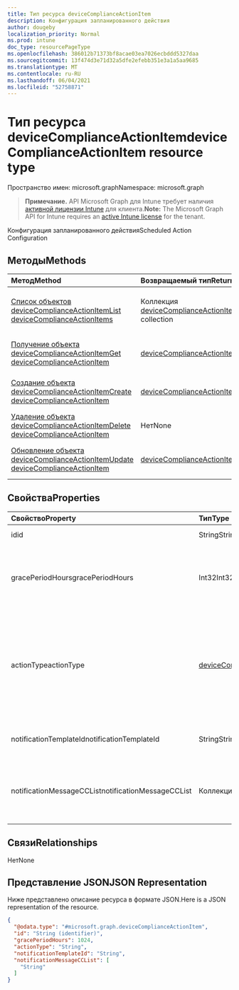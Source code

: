 ```yaml
---
title: Тип ресурса deviceComplianceActionItem
description: Конфигурация запланированного действия
author: dougeby
localization_priority: Normal
ms.prod: intune
doc_type: resourcePageType
ms.openlocfilehash: 386012b71373bf8acae03ea7026ecbddd5327daa
ms.sourcegitcommit: 13f474d3e71d32a5dfe2efebb351e3a1a5aa9685
ms.translationtype: MT
ms.contentlocale: ru-RU
ms.lasthandoff: 06/04/2021
ms.locfileid: "52758871"
---
```

# <a name="devicecomplianceactionitem-resource-type"></a><span data-ttu-id="5f245-103">Тип ресурса deviceComplianceActionItem</span><span class="sxs-lookup"><span data-stu-id="5f245-103">deviceComplianceActionItem resource type</span></span>

<span data-ttu-id="5f245-104">Пространство имен: microsoft.graph</span><span class="sxs-lookup"><span data-stu-id="5f245-104">Namespace: microsoft.graph</span></span>

> <span data-ttu-id="5f245-105">**Примечание.** API Microsoft Graph для Intune требует наличия [активной лицензии Intune](https://go.microsoft.com/fwlink/?linkid=839381) для клиента.</span><span class="sxs-lookup"><span data-stu-id="5f245-105">**Note:** The Microsoft Graph API for Intune requires an [active Intune license](https://go.microsoft.com/fwlink/?linkid=839381) for the tenant.</span></span>

<span data-ttu-id="5f245-106">Конфигурация запланированного действия</span><span class="sxs-lookup"><span data-stu-id="5f245-106">Scheduled Action Configuration</span></span>

## <a name="methods"></a><span data-ttu-id="5f245-107">Методы</span><span class="sxs-lookup"><span data-stu-id="5f245-107">Methods</span></span>
|<span data-ttu-id="5f245-108">Метод</span><span class="sxs-lookup"><span data-stu-id="5f245-108">Method</span></span>|<span data-ttu-id="5f245-109">Возвращаемый тип</span><span class="sxs-lookup"><span data-stu-id="5f245-109">Return Type</span></span>|<span data-ttu-id="5f245-110">Описание</span><span class="sxs-lookup"><span data-stu-id="5f245-110">Description</span></span>|
|:---|:---|:---|
|[<span data-ttu-id="5f245-111">Список объектов deviceComplianceActionItem</span><span class="sxs-lookup"><span data-stu-id="5f245-111">List deviceComplianceActionItems</span></span>](../api/intune-deviceconfig-devicecomplianceactionitem-list.md)|<span data-ttu-id="5f245-112">Коллекция [deviceComplianceActionItem](../resources/intune-deviceconfig-devicecomplianceactionitem.md)</span><span class="sxs-lookup"><span data-stu-id="5f245-112">[deviceComplianceActionItem](../resources/intune-deviceconfig-devicecomplianceactionitem.md) collection</span></span>|<span data-ttu-id="5f245-113">Список свойств и связей объектов [deviceComplianceActionItem](../resources/intune-deviceconfig-devicecomplianceactionitem.md).</span><span class="sxs-lookup"><span data-stu-id="5f245-113">List properties and relationships of the [deviceComplianceActionItem](../resources/intune-deviceconfig-devicecomplianceactionitem.md) objects.</span></span>|
|[<span data-ttu-id="5f245-114">Получение объекта deviceComplianceActionItem</span><span class="sxs-lookup"><span data-stu-id="5f245-114">Get deviceComplianceActionItem</span></span>](../api/intune-deviceconfig-devicecomplianceactionitem-get.md)|[<span data-ttu-id="5f245-115">deviceComplianceActionItem</span><span class="sxs-lookup"><span data-stu-id="5f245-115">deviceComplianceActionItem</span></span>](../resources/intune-deviceconfig-devicecomplianceactionitem.md)|<span data-ttu-id="5f245-116">Чтение свойств и связей объекта [deviceComplianceActionItem](../resources/intune-deviceconfig-devicecomplianceactionitem.md).</span><span class="sxs-lookup"><span data-stu-id="5f245-116">Read properties and relationships of the [deviceComplianceActionItem](../resources/intune-deviceconfig-devicecomplianceactionitem.md) object.</span></span>|
|[<span data-ttu-id="5f245-117">Создание объекта deviceComplianceActionItem</span><span class="sxs-lookup"><span data-stu-id="5f245-117">Create deviceComplianceActionItem</span></span>](../api/intune-deviceconfig-devicecomplianceactionitem-create.md)|[<span data-ttu-id="5f245-118">deviceComplianceActionItem</span><span class="sxs-lookup"><span data-stu-id="5f245-118">deviceComplianceActionItem</span></span>](../resources/intune-deviceconfig-devicecomplianceactionitem.md)|<span data-ttu-id="5f245-119">Создание объекта [deviceComplianceActionItem](../resources/intune-deviceconfig-devicecomplianceactionitem.md).</span><span class="sxs-lookup"><span data-stu-id="5f245-119">Create a new [deviceComplianceActionItem](../resources/intune-deviceconfig-devicecomplianceactionitem.md) object.</span></span>|
|[<span data-ttu-id="5f245-120">Удаление объекта deviceComplianceActionItem</span><span class="sxs-lookup"><span data-stu-id="5f245-120">Delete deviceComplianceActionItem</span></span>](../api/intune-deviceconfig-devicecomplianceactionitem-delete.md)|<span data-ttu-id="5f245-121">Нет</span><span class="sxs-lookup"><span data-stu-id="5f245-121">None</span></span>|<span data-ttu-id="5f245-122">Удаляет объект [deviceComplianceActionItem](../resources/intune-deviceconfig-devicecomplianceactionitem.md).</span><span class="sxs-lookup"><span data-stu-id="5f245-122">Deletes a [deviceComplianceActionItem](../resources/intune-deviceconfig-devicecomplianceactionitem.md).</span></span>|
|[<span data-ttu-id="5f245-123">Обновление объекта deviceComplianceActionItem</span><span class="sxs-lookup"><span data-stu-id="5f245-123">Update deviceComplianceActionItem</span></span>](../api/intune-deviceconfig-devicecomplianceactionitem-update.md)|[<span data-ttu-id="5f245-124">deviceComplianceActionItem</span><span class="sxs-lookup"><span data-stu-id="5f245-124">deviceComplianceActionItem</span></span>](../resources/intune-deviceconfig-devicecomplianceactionitem.md)|<span data-ttu-id="5f245-125">Обновление свойств объекта [deviceComplianceActionItem](../resources/intune-deviceconfig-devicecomplianceactionitem.md).</span><span class="sxs-lookup"><span data-stu-id="5f245-125">Update the properties of a [deviceComplianceActionItem](../resources/intune-deviceconfig-devicecomplianceactionitem.md) object.</span></span>|

## <a name="properties"></a><span data-ttu-id="5f245-126">Свойства</span><span class="sxs-lookup"><span data-stu-id="5f245-126">Properties</span></span>
|<span data-ttu-id="5f245-127">Свойство</span><span class="sxs-lookup"><span data-stu-id="5f245-127">Property</span></span>|<span data-ttu-id="5f245-128">Тип</span><span class="sxs-lookup"><span data-stu-id="5f245-128">Type</span></span>|<span data-ttu-id="5f245-129">Описание</span><span class="sxs-lookup"><span data-stu-id="5f245-129">Description</span></span>|
|:---|:---|:---|
|<span data-ttu-id="5f245-130">id</span><span class="sxs-lookup"><span data-stu-id="5f245-130">id</span></span>|<span data-ttu-id="5f245-131">String</span><span class="sxs-lookup"><span data-stu-id="5f245-131">String</span></span>|<span data-ttu-id="5f245-132">Ключ объекта.</span><span class="sxs-lookup"><span data-stu-id="5f245-132">Key of the entity.</span></span>|
|<span data-ttu-id="5f245-133">gracePeriodHours</span><span class="sxs-lookup"><span data-stu-id="5f245-133">gracePeriodHours</span></span>|<span data-ttu-id="5f245-134">Int32</span><span class="sxs-lookup"><span data-stu-id="5f245-134">Int32</span></span>|<span data-ttu-id="5f245-135">Время ожидания (в часах) до применения действия.</span><span class="sxs-lookup"><span data-stu-id="5f245-135">Number of hours to wait till the action will be enforced.</span></span> <span data-ttu-id="5f245-136">Допустимые значения: от 0 до 8760</span><span class="sxs-lookup"><span data-stu-id="5f245-136">Valid values 0 to 8760</span></span>|
|<span data-ttu-id="5f245-137">actionType</span><span class="sxs-lookup"><span data-stu-id="5f245-137">actionType</span></span>|[<span data-ttu-id="5f245-138">deviceComplianceActionType</span><span class="sxs-lookup"><span data-stu-id="5f245-138">deviceComplianceActionType</span></span>](../resources/intune-deviceconfig-devicecomplianceactiontype.md)|<span data-ttu-id="5f245-139">Какие действия необходимо принять.</span><span class="sxs-lookup"><span data-stu-id="5f245-139">What action to take.</span></span> <span data-ttu-id="5f245-140">Возможные значения: `noAction`, `notification`, `block`, `retire`, `wipe`, `removeResourceAccessProfiles`, `pushNotification`.</span><span class="sxs-lookup"><span data-stu-id="5f245-140">Possible values are: `noAction`, `notification`, `block`, `retire`, `wipe`, `removeResourceAccessProfiles`, `pushNotification`.</span></span>|
|<span data-ttu-id="5f245-141">notificationTemplateId</span><span class="sxs-lookup"><span data-stu-id="5f245-141">notificationTemplateId</span></span>|<span data-ttu-id="5f245-142">String</span><span class="sxs-lookup"><span data-stu-id="5f245-142">String</span></span>|<span data-ttu-id="5f245-143">Используемый шаблон сообщения уведомления</span><span class="sxs-lookup"><span data-stu-id="5f245-143">What notification Message template to use</span></span>|
|<span data-ttu-id="5f245-144">notificationMessageCCList</span><span class="sxs-lookup"><span data-stu-id="5f245-144">notificationMessageCCList</span></span>|<span data-ttu-id="5f245-145">Коллекция String</span><span class="sxs-lookup"><span data-stu-id="5f245-145">String collection</span></span>|<span data-ttu-id="5f245-146">Список идентификаторов групп, которым будет отправлена копия этого сообщения уведомления.</span><span class="sxs-lookup"><span data-stu-id="5f245-146">A list of group IDs to speicify who to CC this notification message to.</span></span>|

## <a name="relationships"></a><span data-ttu-id="5f245-147">Связи</span><span class="sxs-lookup"><span data-stu-id="5f245-147">Relationships</span></span>
<span data-ttu-id="5f245-148">Нет</span><span class="sxs-lookup"><span data-stu-id="5f245-148">None</span></span>

## <a name="json-representation"></a><span data-ttu-id="5f245-149">Представление JSON</span><span class="sxs-lookup"><span data-stu-id="5f245-149">JSON Representation</span></span>
<span data-ttu-id="5f245-150">Ниже представлено описание ресурса в формате JSON.</span><span class="sxs-lookup"><span data-stu-id="5f245-150">Here is a JSON representation of the resource.</span></span>
<!-- {
  "blockType": "resource",
  "keyProperty": "id",
  "@odata.type": "microsoft.graph.deviceComplianceActionItem"
}
-->
``` json
{
  "@odata.type": "#microsoft.graph.deviceComplianceActionItem",
  "id": "String (identifier)",
  "gracePeriodHours": 1024,
  "actionType": "String",
  "notificationTemplateId": "String",
  "notificationMessageCCList": [
    "String"
  ]
}
```





